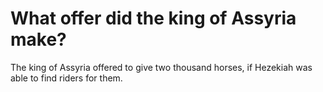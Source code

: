 # What offer did the king of Assyria make?

The king of Assyria offered to give two thousand horses, if Hezekiah was able to find riders for them.
